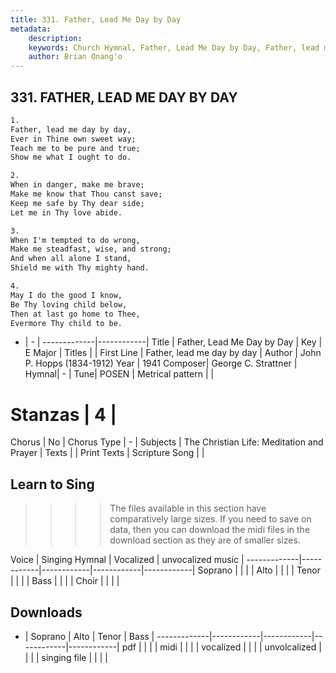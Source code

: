 ```yaml
---
title: 331. Father, Lead Me Day by Day
metadata:
    description: 
    keywords: Church Hymnal, Father, Lead Me Day by Day, Father, lead me day by day , 
    author: Brian Onang'o
---
```



## 331. FATHER, LEAD ME DAY BY DAY

```txt
1.
Father, lead me day by day,
Ever in Thine own sweet way;
Teach me to be pure and true;
Show me what I ought to do.

2.
When in danger, make me brave;
Make me know that Thou canst save;
Keep me safe by Thy dear side;
Let me in Thy love abide.

3.
When I'm tempted to do wrong,
Make me steadfast, wise, and strong;
And when all alone I stand,
Shield me with Thy mighty hand.

4.
May I do the good I know,
Be Thy loving child below,
Then at last go home to Thee,
Evermore Thy child to be.
```

- |   -  |
-------------|------------|
Title | Father, Lead Me Day by Day |
Key | E Major |
Titles |  |
First Line | Father, lead me day by day  |
Author | John P. Hopps (1834-1912)
Year | 1941
Composer| George C. Strattner |
Hymnal|  - |
Tune| POSEN |
Metrical pattern | |
# Stanzas | 4 |
Chorus | No |
Chorus Type | - |
Subjects | The Christian Life: Meditation and Prayer |
Texts |  |
Print Texts | 
Scripture Song |  |
  
## Learn to Sing

>>>> The files available in this section have comparatively large sizes. If you need to save on data, then you can download the midi files in the download section as they are of smaller sizes.

Voice |  Singing Hymnal | Vocalized | unvocalized music |
-------------|------------|------------|------------|------------|
Soprano | | | |
Alto | | | |
Tenor | | | |
Bass | | | |
Choir | | | |

## Downloads

- |  Soprano | Alto | Tenor | Bass |
-------------|------------|------------|------------|------------|
pdf | | | |
midi | | | |
vocalized | | | |
unvolcalized | | | |
singing file | | | |
  